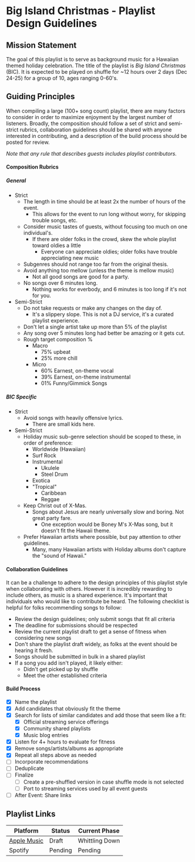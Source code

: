 # Big Island Christmas - Playlist Design Guidelines

## Mission Statement

The goal of this playlist is to serve as background music for a Hawaiian themed holiday celebration. The title of the playlist is *Big Island Christmas* (BIC). It is expected to be played on shuffle for ~12 hours over 2 days (Dec 24-25) for a group of 10, ages ranging 0-60's. 

## Guiding Principles

When compiling a large (100+ song count) playlist, there are many factors to consider in order to maximize enjoyment by the largest number of listeners. Broadly, the composition should follow a set of strict and semi-strict rubrics, collaboration guidelines should be shared with anyone interested in contributing, and a description of the build process should be posted for review.

*Note that any rule that describes guests includes playlist contributors.*

#### Composition Rubrics

##### General

* Strict
  * The length in time should be at least 2x the number of hours of the event.
    * This allows for the event to run long without worry, for skipping trouble songs, etc.
  * Consider music tastes of guests, without focusing too much on one individual's.
    * If there are older folks in the crowd, skew the whole playlist toward oldies a little
      * Everyone can appreciate oldies; older folks have trouble appreciating new music
  * Subgenres should not range too far from the original thesis.
  * Avoid anything too mellow (unless the theme is mellow music)
    * Not all good songs are good for a party. 
  * No songs over 6 minutes long.
    * Nothing works for everbody, and 6 minutes is too long if it's not for you.
* Semi-Strict
  * Do not take requests or make any changes on the day of.
    * It's a slippery slope. This is not a DJ service, it's a curated playlist experience.
  * Don't let a single artist take up more than 5% of the playlist
  * Any song over 5 minutes long had better be amazing or it gets cut.
  * Rough target composition %
    * Macro
      * 75% upbeat
      * 25% more chill
    * Micro
      * 60% Earnest, on-theme vocal
      * 39% Earnest, on-theme instrumental
      * 01% Funny/Gimmick Songs

##### BIC Specific

* Strict
  * Avoid songs with heavily offensive lyrics.
    * There are small kids here.
* Semi-Strict
  * Holiday music sub-genre selection should be scoped to these, in order of preference:
    * Worldwide (Hawaiian)
    * Surf Rock 
    * Instrumental
      * Ukulele
      * Steel Drum
    * Exotica
    * "Tropical"
      * Caribbean
      * Reggae
  * Keep Christ out of X-Mas.
    * Songs about Jesus are nearly universally slow and boring. Not great party fare.
      * One exception would be Boney M's X-Mas song, but it doesn't fit the Hawaii theme.
  * Prefer Hawaiian artists where possible, but pay attention to other guidelines.
    * Many, many Hawaiian artists with Holiday albums don't capture the "sound of Hawaii."


#### Collaboration Guidelines

It can be a challenge to adhere to the design principles of this playlist style when collaborating with others. However it is incredibly rewarding to include others, as music is a shared experience. It's important that individuals who would like to contribute be heard. The following checklist is helpful for folks recommending songs to follow:

* Review the design guidelines; only submit songs that fit all criteria
* The deadline for submissions should be respected
* Review the current playlist draft to get a sense of fitness when considering new songs
* Don't share the playlist draft widely, as folks at the event should be hearing it fresh.
* Songs should be submitted in bulk in a shared playlist
* If a song you add isn't played, it likely either:
  * Didn't get picked up by shuffle
  * Meet the other established criteria


#### Build Process

- [x] Name the playlist
- [x] Add candidates that obviously fit the theme
- [x] Search for lists of similar candidates and add those that seem like a fit:
  - [x] Official streaming service offerings
  - [x] Community shared playlists
  - [x] Music blog entries
- [x] Listen for 4+ hours to evaluate for fitness
- [x] Remove songs/artists/albums as appropriate
- [x] Repeat all steps above as needed
- [ ] Incorporate recommendations
- [ ] Deduplicate
- [ ] Finalize
  - [ ] Create a pre-shuffled version in case shuffle mode is not selected
  - [ ] Port to streaming services used by all event guests
- [ ] After Event: Share links

## Playlist Links


Platform | Status| Current Phase
---------|----------|----------
 [Apple Music](https://music.apple.com/us/playlist/big-island-christmas/pl.u-e98l0dlfJ9Akj) | Draft | Whittling Down
 Spotify | Pending | Pending
